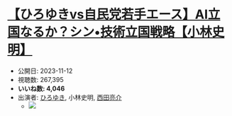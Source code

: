 # [【ひろゆきvs自民党若手エース】AI立国なるか？シン•技術立国戦略【小林史明】](https://www.youtube.com/watch?v=-JbeYBjHPVA)
-   公開日: 2023-11-12
-   視聴数: 267,395
-   **いいね数: 4,046**
-   出演者: [ひろゆき](/rehacq_fan/people/ひろゆき "wikilink"), 小林史明, [西田亮介](/rehacq_fan/people/西田亮介 "wikilink")
    - [![](https://img.youtube.com/vi/-JbeYBjHPVA/hqdefault.jpg)](https://www.youtube.com/watch?v=-JbeYBjHPVA)
